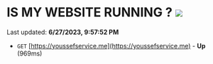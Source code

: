 # IS MY WEBSITE RUNNING ? [![](https://img.shields.io/static/v1?label=Sponsor&message=%E2%9D%A4&logo=GitHub&color=%23fe8e86)](https://github.com/sponsors/<username>)

Last updated: **6/27/2023, 9:57:52 PM**

- `GET` [https://youssefservice.me](https://youssefservice.me) - **Up** (969ms)
